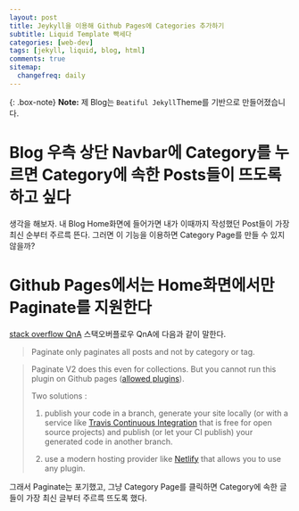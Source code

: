 ```yaml
---
layout: post
title: Jeykyll을 이용해 Github Pages에 Categories 추가하기
subtitle: Liquid Template 빡세다
categories: [web-dev]
tags: [jekyll, liquid, blog, html]
comments: true
sitemap:
  changefreq: daily
---
```


{: .box-note}
**Note:** 제 Blog는 `Beatiful Jekyll`Theme를 기반으로 만들어졌습니다.

# Blog 우측 상단 Navbar에 Category를 누르면 Category에 속한 Posts들이 뜨도록 하고 싶다


생각을 해보자. 내 Blog Home화면에 들어가면 내가 이때까지 작성했던 Post들이 가장 최신 순부터 주르륵 뜬다. 그러면 이 기능을 이용하면 Category Page를 만들 수 있지 않을까?

# Github Pages에서는 Home화면에서만 Paginate를 지원한다

[stack overflow QnA](https://stackoverflow.com/questions/56065176/how-to-paginate-categories-in-jekyll-with-github-pages)
스택오버플로우 QnA에 다음과 같이 말한다.

> Paginate only paginates all posts and not by category or tag.

>Paginate V2 does this even for collections. But you cannot run this plugin on Github pages ([allowed plugins](https://pages.github.com/versions/)).
>
>Two solutions :
>
>1.  publish your code in a branch, generate your site locally (or with a service like [Travis Continuous Integration](https://github.com/marketplace/travis-ci) that is free for open source projects) and publish (or let your CI publish) your generated code in another branch.
>  
>2.  use a modern hosting provider like [Netlify](https://netlify.com/) that allows you to use any plugin.

그래서 Paginate는 포기했고, 그냥 Category Page를 클릭하면 Category에 속한 글들이 가장 최신 글부터 주르륵 뜨도록 했다.

